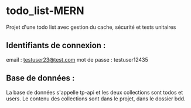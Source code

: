 # todo_list-MERN

Projet d'une todo list avec gestion du cache, sécurité et tests unitaires

## Identifiants de connexion : 

email : testuser23@test.com
mot de passe : testuser12435

## Base de données : 

La base de données s'appelle tp-api et les deux collections sont todos et users. Le contenu des collections sont dans le projet, dans le dossier bdd.


